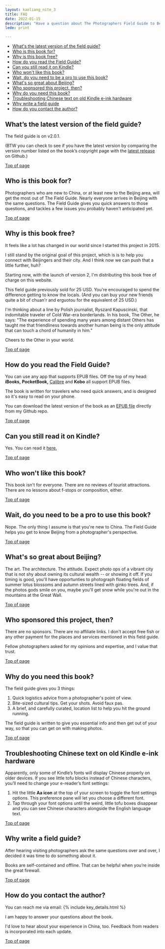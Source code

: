 ```yaml
---
layout: kaoliang_nite_3
title: FAQ
date: 2022-01-15
description: "Have a question about The Photographers Field Guide to Beijing? I'll do my best to answer you here. Read on."
lede: print

---
```



+ [What's the latest version of the field guide?](https://www.zachmccabe.com/beijing/faq.html#whats-the-latest-version-of-the-field-guide)
+ [Who is this book for?](https://www.zachmccabe.com/beijing/faq.html#who-is-this-book-for)
+ [Why is this book free?](https://www.zachmccabe.com/beijing/faq.html#why-is-this-book-free)
+ [How do you read the Field Guide?](https://www.zachmccabe.com/beijing/faq.html#how-do-you-read-the-field-guide)
+ [Can you still read it on Kindle?](https://www.zachmccabe.com/beijing/faq.html#can-you-still-read-it-on-kindle)
+ [Who won't like this book?](https://www.zachmccabe.com/beijing/faq.html#who-wont-like-this-book)
+ [Wait, do you need to be a pro to use this book?](https://www.zachmccabe.com/beijing/faq.html#wait-do-you-need-to-be-a-pro-to-use-this-book)
+ [What's so great about Beijing?](https://www.zachmccabe.com/beijing/faq.html#whats-so-great-about-beijing)
+ [Who sponsored this project, then?](https://www.zachmccabe.com/beijing/faq.html#who-sponsored-this-project-then)
+ [Why do you need this book?](https://www.zachmccabe.com/beijing/faq.html#why-do-you-need-this-book)
+ [Troubleshooting Chinese text on old Kindle e-ink hardware](https://www.zachmccabe.com/beijing/faq.html#troubleshooting-chinese-text-on-old-kindle-e-ink-hardware)
+ [Why write a field guide](https://www.zachmccabe.com/beijing/faq.html#why-write-a-field-guide)
+ [How do you contact the author?](https://www.zachmccabe.com/beijing/faq.html#how-do-you-contact-the-author)



## What’s the latest version of the field guide?

The field guide is on v2.0.1.

(BTW you can check to see if you have the latest version by comparing the version number listed on the book’s copyright page with the [latest release](https://github.com/zachmccabe/beijing/releases/latest) on Github.)

<a href="#" title="Top of page" >Top of page</a>



## Who is this book for?

Photographers who are new to China, or at least new to the Beijing area, will get the most out of The Field Guide. Nearly everyone arrives in Beijing with the same questions. The Field Guide gives you quick answers to those questions, and tackles a few issues you probably haven't anticipated yet.

<a href="#" title="Top of page" >Top of page</a>



## Why is this book free?

It feels like a lot has changed in our world since I started this project in 2015.

I still stand by the original goal of this project, which is is to help you connect with Beijingers and their city. And I think now we can push that a little further, huh?

Starting now, with the launch of version 2, I'm distributing this book free of charge on this website.

This field guide previously sold for 25 USD. You're encouraged to spend the difference getting to know the locals. (And you can buy your new friends quite a bit of chuan'r and erguotou for the equivalent of 25 USD.)

I'm thinking about a line by Polish journalist, Ryszard Kapuscinski, that indomitable traveler of Cold War-era borderlands. In his book, The Other, he says: "The experience of spending many years among distant Others has taught me that friendliness towards another human being is the only attitude that can touch a chord of humanity in him."

Cheers to the Other in your world.

<a href="#" title="Top of page" >Top of page</a>



## How do you read the Field Guide?

You can use any app that supports EPUB files. Off the top of my head: **iBooks,** **PocketBook,** [Calibre](https://calibre-ebook.com/) and **Kobo** all support EPUB files.

The book is written for travelers who need quick answers, and is designed so it's easy to read on your phone.

You can download the latest version of the book as an [EPUB file] directly from my Github repo.

[EPUB file]: https://github.com/zachmccabe/beijing/releases/latest

<a href="#" title="Top of page" >Top of page</a>



## Can you still read it on Kindle?

Yes. You can read it [here.](https://www.amazon.com/Photographers-Field-Guide-Beijing-McCabe-ebook/dp/B072FVKP45/)

<a href="#" title="Top of page" >Top of page</a>



## Who won't like this book?

This book isn't for everyone. There are no reviews of tourist attractions. There are no lessons about f-stops or composition, either.

<a href="#" title="Top of page" >Top of page</a>



## Wait, do you need to be a pro to use this book?

Nope. The only thing I assume is that you're new to China. The Field Guide helps you get to know Beijing from a photographer's perspective.

<a href="#" title="Top of page" >Top of page</a>



## What's so great about Beijing?

The art. The architecture. The attitude. Expect photo ops of a vibrant city that is not shy about owning its cultural wealth -- or showing it off. If you timing is good, you'll have opportunties to photograph floating fields of summer lotus blossoms and autumn streets lined with ginko trees. And, if the photos gods smile on you, maybe you'll get snow while you're out in the mountains at the Great Wall.

<a href="#" title="Top of page" >Top of page</a>



## Who sponsored this project, then?

There are no sponsors. There are no affiliate links. I don't accept free fish or any other payment for the places and services mentioned in this field guide.

Fellow photographers asked for my opinions and expertise, and I value that trust.

<a href="#" title="Top of page" >Top of page</a>



## Why do you need this book?

The field guide gives you 3 things:

1. Quick logistics advice from a photographer's point of view.
2. Bite-sized cultural tips. Get your shots. Avoid faux pas.
3. A brief, and carefully curated, location list to help you hit the ground running.

The field guide is written to give you essential info and then get out of your way, so that you can get on with making photos.

<a href="#" title="Top of page" >Top of page</a>



## Troubleshooting Chinese text on old Kindle e-ink hardware

Apparently, only some of Kindle’s fonts will display Chinese properly on older devices. If you see little tofu blocks instead of Chinese characters, you’ll need to change your e-reader’s font settings:

 1. Hit the little **Aa icon** at the top of your screen to toggle the font settings options. This preference pane will let you choose a different font.
 2. Tap through your font options until the weird, little tofu boxes disappear and you can see Chinese characters alongside the English language text.

<a href="#" title="Top of page" >Top of page</a>



## Why write a field guide?

After hearing visiting photographers ask the same questions over and over, I decided it was time to do something about it. 

Books are self-contained and offline. That can be helpful when you’re inside the great firewall.

<a href="#" title="Top of page" >Top of page</a>



## How do you contact the author?

You can reach me via email: {% include key_details.html %}

I am happy to answer your questions about the book.

I'd love to hear about your experience in China, too. Feedback from readers is incorporated into each update.

<a href="#" title="Top of page" >Top of page</a>
